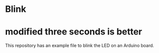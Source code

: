 # Blink

# modified three seconds is better

This repository has an example file to blink the LED on an Arduino board.
